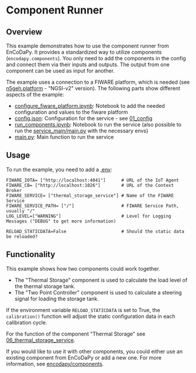 # Component Runner

## Overview
This example demonstrates how to use the component runner from EnCoDaPy. It provides a standardized way to utilize components (`encodapy.components`). You only need to add the components in the config and connect them via their inputs and outputs. The output from one component can be used as input for another.


The example uses a connection to a FIWARE platform, which is needed (see [n5geh.platform](https://github.com/N5GEH/n5geh.platform) - "NGSI-v2" version). The following parts show different aspects of the example:
- [configure_fiware_platform.ipynb](./configure_fiware_platform.ipynb): Notebook to add the needed configuration and values to the fiware platform
- [config.json](./config.json): Configuration for the service - see [01_config](./../01_config/)
- [run_components.ipynb](./run_components.ipynb): Notebook to run the service (also possible to run the [service_main/main.py](./../../service_main/main.py) with the necessary envs)
- [main.py](./main.py): Main function to run the service

## Usage
To run the example, you need to add a [.env](.env):
```
FIWARE_IOTA= ["http://localhost:4041"]      # URL of the IoT Agent
FIWARE_CB= ["http://localhost:1026"]        # URL of the Context Broker
FIWARE_SERVICE= ["thermal_storage_service"] # Name of the FIWARE Service
FIWARE_SERVICE_PATH= ["/"]                  # FIWARE Service Path, usually "/"
LOG_LEVEL=["WARNING"]                       # Level for Logging Messages ("DEBUG" to get more information)

RELOAD_STATICDATA=False                     # Should the static data be reloaded?
```
## Functionality

This example shows how two components could work together.
- The "Thermal Storage" component is used to calculate the load level of the thermal storage tank.
- The "Two Point Controller" component is used to calculate a steering signal for loading the storage tank.

If the environment variable `RELOAD_STATICDATA` is set to True, the `calibration()` function will adjust the static configuration data in each calibration cycle.

For the function of the component "Thermal Storage" see [06_thermal_storage_service](./../06_thermal_storage_service/).

If you would like to use it with other components, you could either use an existing component from EnCoDaPy or add a new one. For more information, see [encodapy/components](./../../encodapy/components).
